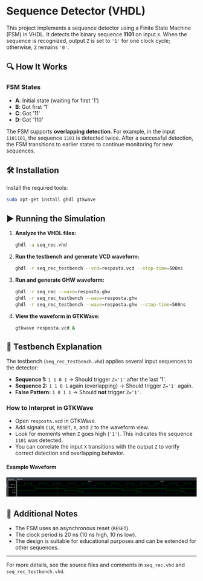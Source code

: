 # Sequence Detector (VHDL)

This project implements a sequence detector using a Finite State Machine (FSM) in VHDL. It detects the binary sequence **1101** on input `X`. When the sequence is recognized, output `Z` is set to `'1'` for one clock cycle; otherwise, `Z` remains `'0'`.

## 🔍 How It Works

### FSM States
- **A**: Initial state (waiting for first '1')
- **B**: Got first '1'
- **C**: Got '11'
- **D**: Got '110'

The FSM supports **overlapping detection**. For example, in the input `1101101`, the sequence `1101` is detected twice. After a successful detection, the FSM transitions to earlier states to continue monitoring for new sequences.

## 🛠️ Installation

Install the required tools:
```bash
sudo apt-get install ghdl gtkwave
```

## ▶️ Running the Simulation

1. **Analyze the VHDL files:**
   ```bash
   ghdl -a seq_rec.vhd
   ```
2. **Run the testbench and generate VCD waveform:**
   ```bash
   ghdl -r seq_rec_testbench --vcd=resposta.vcd --stop-time=500ns
   ```
3. **Run and generate GHW waveform:**
   ```bash
   ghdl -r seq_rec --wave=resposta.ghw
   ghdl -r seq_rec_testbench --wave=resposta.ghw
   ghdl -r seq_rec_testbench --wave=resposta.ghw --stop-time=500ns
   ```
4. **View the waveform in GTKWave:**
   ```bash
   gtkwave resposta.vcd &
   ```

## 🧪 Testbench Explanation

The testbench (`seq_rec_testbench.vhd`) applies several input sequences to the detector:
- **Sequence 1:** `1 1 0 1` → Should trigger `Z='1'` after the last '1'.
- **Sequence 2:** `1 1 0 1` again (overlapping) → Should trigger `Z='1'` again.
- **False Pattern:** `1 0 1 1` → Should **not** trigger `Z='1'`.

### How to Interpret in GTKWave
- Open `resposta.vcd` in GTKWave.
- Add signals `CLK`, `RESET`, `X`, and `Z` to the waveform view.
- Look for moments when `Z` goes high (`'1'`). This indicates the sequence `1101` was detected.
- You can correlate the input `X` transitions with the output `Z` to verify correct detection and overlapping behavior.


#### Example Waveform
![Example GTKWave output](./wave.png)

## 📄 Additional Notes
- The FSM uses an asynchronous reset (`RESET`).
- The clock period is 20 ns (10 ns high, 10 ns low).
- The design is suitable for educational purposes and can be extended for other sequences.

---

For more details, see the source files and comments in `seq_rec.vhd` and `seq_rec_testbench.vhd`.

